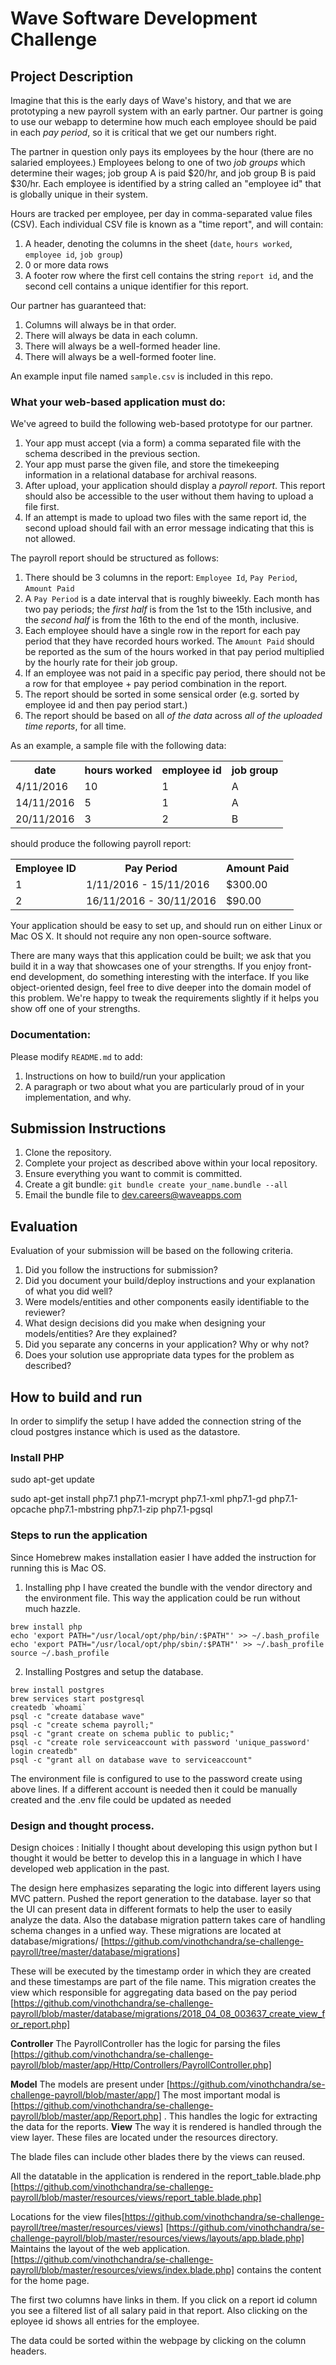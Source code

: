# Wave Software Development Challenge


## Project Description

Imagine that this is the early days of Wave's history, and that we are prototyping
a new payroll system with an early partner. 
Our partner is going to use our webapp to determine how much each employee should be paid in each _pay period_,
 so it is critical that we get our numbers right.

The partner in question only pays its employees by the hour (there are no
salaried employees.) Employees belong to one of two _job groups_ which
determine their wages; job group A is paid $20/hr, and job group B is paid
$30/hr. Each employee is identified by a string called an "employee id" that is
globally unique in their system.

Hours are tracked per employee, per day in comma-separated value files (CSV).
Each individual CSV file is known as a "time report", and will contain:

1. A header, denoting the columns in the sheet (`date`, `hours worked`,
   `employee id`, `job group`)
1. 0 or more data rows
1. A footer row where the first cell contains the string `report id`, and the
   second cell contains a unique identifier for this report.

Our partner has guaranteed that:

1. Columns will always be in that order.
1. There will always be data in each column.
1. There will always be a well-formed header line.
1. There will always be a well-formed footer line.

An example input file named `sample.csv` is included in this repo.

### What your web-based application must do:

We've agreed to build the following web-based prototype for our partner.

1. Your app must accept (via a form) a comma separated file with the schema
   described in the previous section.
1. Your app must parse the given file, and store the timekeeping information in
   a relational database for archival reasons.
1. After upload, your application should display a _payroll report_. This
   report should also be accessible to the user without them having to upload a
   file first.
1. If an attempt is made to upload two files with the same report id, the
   second upload should fail with an error message indicating that this is not
   allowed.

The payroll report should be structured as follows:

1. There should be 3 columns in the report: `Employee Id`, `Pay Period`,
   `Amount Paid`
1. A `Pay Period` is a date interval that is roughly biweekly. Each month has
   two pay periods; the _first half_ is from the 1st to the 15th inclusive, and
   the _second half_ is from the 16th to the end of the month, inclusive.
1. Each employee should have a single row in the report for each pay period
   that they have recorded hours worked. The `Amount Paid` should be reported
   as the sum of the hours worked in that pay period multiplied by the hourly
   rate for their job group.
1. If an employee was not paid in a specific pay period, there should not be a
   row for that employee + pay period combination in the report.
1. The report should be sorted in some sensical order (e.g. sorted by employee
   id and then pay period start.)
1. The report should be based on all _of the data_ across _all of the uploaded
   time reports_, for all time.

As an example, a sample file with the following data:

<table>
<tr>
  <th>
    date
  </th>
  <th>
    hours worked
  </th>
  <th>
    employee id
  </th>
  <th>
    job group
  </th>
</tr>
<tr>
  <td>
    4/11/2016
  </td>
  <td>
    10
  </td>
  <td>
    1
  </td>
  <td>
    A
  </td>
</tr>
<tr>
  <td>
    14/11/2016
  </td>
  <td>
    5
  </td>
  <td>
    1
  </td>
  <td>
    A
  </td>
</tr>
<tr>
  <td>
    20/11/2016
  </td>
  <td>
    3
  </td>
  <td>
    2
  </td>
  <td>
    B
  </td>
</tr>
</table>

should produce the following payroll report:

<table>
<tr>
  <th>
    Employee ID
  </th>
  <th>
    Pay Period
  </th>
  <th>
    Amount Paid
  </th>
</tr>
<tr>
  <td>
    1
  </td>
  <td>
    1/11/2016 - 15/11/2016
  </td>
  <td>
    $300.00
  </td>
</tr>
  <td>
    2
  </td>
  <td>
    16/11/2016 - 30/11/2016
  </td>
  <td>
    $90.00
  </td>
</tr>
</table>

Your application should be easy to set up, and should run on either Linux or
Mac OS X. It should not require any non open-source software.

There are many ways that this application could be built; we ask that you build
it in a way that showcases one of your strengths. If you enjoy front-end
development, do something interesting with the interface. If you like
object-oriented design, feel free to dive deeper into the domain model of this
problem. We're happy to tweak the requirements slightly if it helps you show
off one of your strengths.

### Documentation:

Please modify `README.md` to add:

1. Instructions on how to build/run your application
1. A paragraph or two about what you are particularly proud of in your
   implementation, and why.

## Submission Instructions

1. Clone the repository.
1. Complete your project as described above within your local repository.
1. Ensure everything you want to commit is committed.
1. Create a git bundle: `git bundle create your_name.bundle --all`
1. Email the bundle file to [dev.careers@waveapps.com](dev.careers@waveapps.com)

## Evaluation

Evaluation of your submission will be based on the following criteria.

1. Did you follow the instructions for submission?
1. Did you document your build/deploy instructions and your explanation of what
   you did well?
1. Were models/entities and other components easily identifiable to the
   reviewer?
1. What design decisions did you make when designing your models/entities? Are
   they explained?
1. Did you separate any concerns in your application? Why or why not?
1. Does your solution use appropriate data types for the problem as described?

## How to build and run

In order to simplify the setup I have added the connection string of the cloud postgres instance which is used as the datastore.

### Install PHP
sudo apt-get update

sudo apt-get install php7.1 php7.1-mcrypt php7.1-xml php7.1-gd php7.1-opcache php7.1-mbstring php7.1-zip php7.1-pgsql

### Steps to run the application 

Since Homebrew makes installation easier I have added the instruction for running this is Mac OS. 

1) Installing php
    I have created the bundle with the vendor directory and the environment file. This way the application could be run without much hazzle.
```
brew install php
echo 'export PATH="/usr/local/opt/php/bin/:$PATH"' >> ~/.bash_profile
echo 'export PATH="/usr/local/opt/php/sbin/:$PATH"' >> ~/.bash_profile
source ~/.bash_profile
```
2) Installing Postgres and setup the database.
```
brew install postgres
brew services start postgresql
createdb `whoami`
psql -c "create database wave"
psql -c "create schema payroll;"
psql -c "grant create on schema public to public;"
psql -c "create role serviceaccount with password 'unique_password' login createdb"
psql -c "grant all on database wave to serviceaccount"
```

The environment file is configured to use to the password create using above lines. If a different account is needed then it could be manually created and the .env file could be updated as needed
### Design and thought process.
Design choices : Initially I thought about developing this usign python but I thought it would be better to develop this in a language in which I have developed web application in the past.

The design here emphasizes separating the logic into different layers using MVC pattern. Pushed the report generation to the  database. layer so that the UI can present data in different formats to help the user to easily analyze the data.
Also the database migration pattern takes care of handling schema changes in a unfied way. 
These migrations are located at database/migrations/ [https://github.com/vinothchandra/se-challenge-payroll/tree/master/database/migrations]

These will be executed by the timestamp order in which they are created and these timestamps are part of the file name.
This migration creates the view which responsible for aggregating data based on the pay period
[https://github.com/vinothchandra/se-challenge-payroll/blob/master/database/migrations/2018_04_08_003637_create_view_for_report.php]

**Controller**
The PayrollController has the logic for parsing the files [https://github.com/vinothchandra/se-challenge-payroll/blob/master/app/Http/Controllers/PayrollController.php] 

**Model**
The models are present under [https://github.com/vinothchandra/se-challenge-payroll/blob/master/app/]
The most important modal is [https://github.com/vinothchandra/se-challenge-payroll/blob/master/app/Report.php] .
This handles the logic for extracting the data for the reports.
**View**
The way it is rendered is handled through the view layer. These files are located under the resources directory.

The blade files can include other blades there by the views can reused.

All the datatable in the application is rendered in the report_table.blade.php [https://github.com/vinothchandra/se-challenge-payroll/blob/master/resources/views/report_table.blade.php]

Locations for the view files[https://github.com/vinothchandra/se-challenge-payroll/tree/master/resources/views]
[https://github.com/vinothchandra/se-challenge-payroll/blob/master/resources/views/layouts/app.blade.php] Maintains the layout of the web application.
[https://github.com/vinothchandra/se-challenge-payroll/blob/master/resources/views/index.blade.php] contains the content for the home page. 

The first two columns have links in them. If you click on a report id column you see a filtered list of all salary paid in that report. Also clicking on the eployee id shows all entries for the employee.


The data could be sorted within the webpage by clicking on the column headers.
